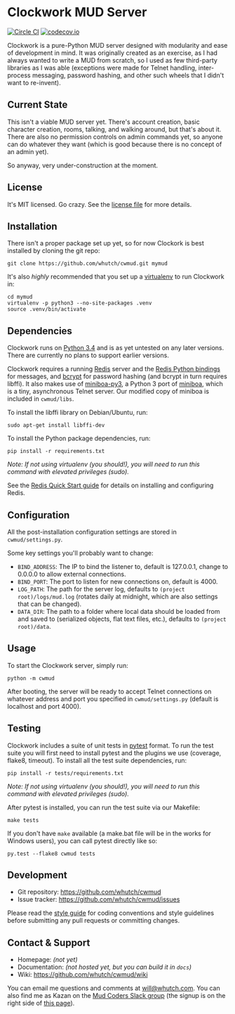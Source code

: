 Clockwork MUD Server
====================

[![Circle CI](https://circleci.com/gh/whutch/cwmud/tree/master.svg?style=shield)][build] [![codecov.io](https://codecov.io/github/whutch/cwmud/coverage.svg?branch=master)][coverage]

Clockwork is a pure-Python MUD server designed with modularity and ease of development in mind. It was originally created as an exercise, as I had always wanted to write a MUD from scratch, so I used as few third-party libraries as I was able (exceptions were made for Telnet handling, inter-process messaging, password hashing, and other such wheels that I didn't want to re-invent).


Current State
-------------

This isn't a viable MUD server yet. There's account creation, basic character creation, rooms, talking, and walking around, but that's about it. There are also no permission controls on admin commands yet, so anyone can do whatever they want (which is good because there is no concept of an admin yet).

So anyway, very under-construction at the moment.


License
-------

It's MIT licensed. Go crazy. See the [license file][license] for more details.


Installation
------------

There isn't a proper package set up yet, so for now Clockork is best installed by cloning the git repo:
```
git clone https://github.com/whutch/cwmud.git mymud
```

It's also *highly* recommended that you set up a [virtualenv] to run Clockwork in:
```
cd mymud
virtualenv -p python3 --no-site-packages .venv
source .venv/bin/activate
```


Dependencies
------------

Clockwork runs on [Python 3.4][python] and is as yet untested on any later versions. There are currently no plans to support earlier versions.

Clockwork requires a running [Redis][redis] server and the [Redis Python bindings][redis-py] for messages, and [bcrypt] for password hashing (and bcrypt in turn requires libffi). It also makes use of [miniboa-py3], a Python 3 port of [miniboa], which is a tiny, asynchronous Telnet server. Our modified copy of miniboa is included in `cwmud/libs`.

To install the libffi library on Debian/Ubuntu, run:
```
sudo apt-get install libffi-dev
```

To install the Python package dependencies, run:
```
pip install -r requirements.txt
```
*Note: If not using virtualenv (you should!), you will need to run this command with elevated privileges (sudo).*

See the [Redis Quick Start guide][redis-quick-start] for details on installing and configuring Redis.


Configuration
-------------

All the post-installation configuration settings are stored in `cwmud/settings.py`.

Some key settings you'll probably want to change:
 * `BIND_ADDRESS`: The IP to bind the listener to, default is 127.0.0.1, change to 0.0.0.0 to allow external connections.
 * `BIND_PORT`: The port to listen for new connections on, default is 4000.
 * `LOG_PATH`: The path for the server log, defaults to `(project root)/logs/mud.log` (rotates daily at midnight, which are also settings that can be changed).
 * `DATA_DIR`: The path to a folder where local data should be loaded from and saved to (serialized objects, flat text files, etc.), defaults to `(project root)/data`.


Usage
-----

To start the Clockwork server, simply run:
```
python -m cwmud
```

After booting, the server will be ready to accept Telnet connections on whatever address and port you specified in `cwmud/settings.py` (default is localhost and port 4000).


Testing
-------

Clockwork includes a suite of unit tests in [pytest] format. To run the test suite you will first need to install pytest and the plugins we use (coverage, flake8, timeout). To install all the test suite dependencies, run:
```
pip install -r tests/requirements.txt
```
*Note: If not using virtualenv (you should!), you will need to run this command with elevated privileges (sudo).*

After pytest is installed, you can run the test suite via our Makefile:
```
make tests
```

If you don't have `make` available (a make.bat file will be in the works for Windows users), you can call pytest directly like so:
```
py.test --flake8 cwmud tests
```


Development
-----------

* Git repository: <https://github.com/whutch/cwmud>
* Issue tracker: <https://github.com/whutch/cwmud/issues>

Please read the [style guide][style] for coding conventions and style guidelines before submitting any pull requests or committing changes.


Contact & Support
-----------------

* Homepage: *(not yet)*
* Documentation: *(not hosted yet, but you can build it in `docs`)*
* Wiki: <https://github.com/whutch/cwmud/wiki>

You can email me questions and comments at <will@whutch.com>. You can also find me as Kazan on the [Mud Coders Slack group][slack] (the signup is on the right side of [this page][mudcoders]).


[bcrypt]: https://github.com/pyca/bcrypt
[build]: https://circleci.com/gh/whutch/cwmud/tree/master
[coverage]: https://codecov.io/github/whutch/cwmud?branch=master
[license]: https://github.com/whutch/cwmud/blob/master/LICENSE.txt
[miniboa]: https://code.google.com/p/miniboa
[miniboa-py3]: https://github.com/pR0Ps/miniboa-py3
[mudcoders]: http://mudcoders.com
[pytest]: https://pytest.org/latest
[python]: https://www.python.org
[redis]: http://redis.io
[redis-py]: https://pypi.python.org/pypi/redis
[redis-quick-start]: http://redis.io/topics/quickstart
[slack]: https://mudcoders.slack.com
[style]: https://github.com/whutch/cwmud/blob/master/STYLE.md
[virtualenv]: https://virtualenv.pypa.io
